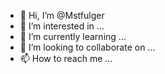 - 👋 Hi, I’m @Mstfulger
- 👀 I’m interested in ...
- 🌱 I’m currently learning ...
- 💞️ I’m looking to collaborate on ...
- 📫 How to reach me ...

<!---
Mstfulger/Mstfulger is a ✨ special ✨ repository because its `README.md` (this file) appears on your GitHub profile.
You can click the Preview link to take a look at your changes.
--->
